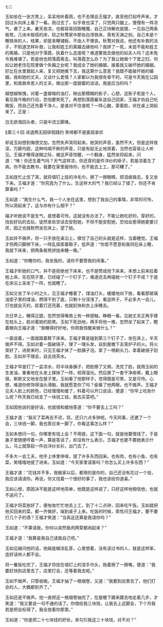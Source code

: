     七二 

   玉如坐在一张方凳上，呆呆地听着雨，也不去理会王福才。直至他打起呼声来，才回过头向床上看了一看。雨过去了，似乎夜也深了，只觉两只腿上，慢慢有一阵凉气，袭了上来。暑天夜凉，也极容易招致睡魔，自己正待解衣就寝，一见自己两条板凳，几块木板搭的床，较之秋鹜家中那张白漆铁床，真有天渊之别。自己本是个睡铁床的人，结果，却是来睡铺板，不由人不懊丧。秋鹜对我说，他还有补救的法子，不知道怎样补救，让我和姓王的离婚去嫁他吗？我拼了一死，未尝不能和姓王的离婚，只是他对于落霞，执着什么态度呢？难道要我去做他的如夫人吗？这未免令我难堪了。若是他也把落霞离去，叫落霞怎么办？为了我让她做个下堂之妇，何如让她老住在院里做个失婚之女呢？我成全了她的婚姻，接着我又破坏她的婚姻，好比在水里救起人来，复又把她推下去，我这算什么意思？我既不能破坏她的婚姻，我和她的丈夫，又谈什么爱情？人家都以为我很有骨干的，可是今天我在公园里，和我救命恩人的丈夫，做出那一度甜蜜的谈话，我是应当的吗？

   越想越惭愧，对着一盏昏暗的油灯，映出那模糊的影子，心想，这影子若是个人，看见我今晚的行动，恐怕要笑死了。再想到落霞雇车送自己回家，王福才劝自己吃晚饭，而自己还充着干净人，是谁对不住谁呢？一阵心酸，蒙着脸，伏在桌上哭起来了。正是：

   岂无欲海回头者，只是中流立脚难。

   §第三十回 进退两无因徘徊践约 笑啼都不是委屈承欢

   却说玉如想到悔恨交加，忽然失声哭将起来。她哭的声音，虽然不大，但是这样夜深，万籁均寂，这种呜咽不断的声音，只是有起无止地哭着，当然也容易让人听见。王福才睡得迷糊之际，被这声音惊醒，一个翻身，猛然坐将起来，问道：“咦！你还生着气吗？天气这样凉，你还穿的是件洋纱的褂子，若是凉着生了病，你不能去教书，我要在家里服侍你，也不能去上工，那可糟了。”

   玉如连忙止住了哭，就将墙钉上挂的冷毛巾，擦了一擦眼睛，把泪痕揩去，复又坐下来。王福才道：“你究竟为了什么，生这样大的气？我已经认了错了，你还不肯算事吗？”

   玉如道：“我生什么气，我一个人坐在这里，想到了我自己的事情，非常的可怜，所以哭起来了，这与你有什么相干？”

   福才听她说不是生气，是想着可怜，这就没有办法了。不能让她吃好的，穿好的，找些好玩的去玩，徒然拿些空话去安慰她，不但不能安慰她，恐怕会惹得她更要讨厌，因之也就默然坐在床上，望了她。

   玉如并不做声，将一只手放在桌沿上，撑住了自己的头就是这样，当着睡觉。王福才将两只脚伸下床，一阵乱探索着鞋子，低声道：“你若不愿意和我同在床上睡，我就下床来，把两条板凳拼拢来睡一晚。”

   玉如道：“你睡你的，我坐我的，请你不要管我的闲事。”

   王福才昕她的口气，并不是拒绝他下床来，也不是赞成他下床来，本想上前来拉着她上床，先在院子里，已经碰了一个钉子了，难道还去再碰她一个钉子不成？于是在床沿上呆坐了一阵，也就睡了。

   玉如又坐了半小时之久，见王福才睡着了，煤油灯头，缓缓地向下挫，看看那玻璃油壶子里的煤油，燃得干到了底，只剩十分深浅了。看这样子，不必多大一会儿，灯也就会灭的，趁着灯还亮着，也就赶快和衣上床睡去。

   次日早上，睡得正甜，忽然觉得嘴唇上有一种感触，睁眼一看，见她丈夫正两手撑在枕头上，脸对着她的脸笑。玉如下死劲地，两手将他一推，忽然坐了起来了，瞪着眼向王福才道：“我睡得好好地，你把我惊醒来做什么？”

   一面说着，一面就踏着鞋下床来。王福才算是碰到第三个钉子了，坐在床上，半天做声不得。玉如对着一面破镜子，理了一理头发，自到屋檐下去笼炉子的火。将火笼好了，进房来时，只见王福才抹了一脸胰子泡，拿了一柄剃头刀，拿着破镜子刮脸。玉如并不理会，自去烧茶水。

   王福才早是打了一盆凉水，将半块香胰子，把脸擦了又擦。洗完了脸，就用玉如的生发油，重重地在头发上搽抹了一阵，梳得溜光。然后换了一套干净褂裤，戴上眼镜，斯斯文文地坐在屋子里。玉如看了他那样子，觉得既是可笑，又是可怜。心想，难道你修饰得油头滑脑，我就愿意你了吗？偷看了他两眼，也不做声。王福才见夫人脸上的颜色，已经慢慢和缓了，料着可以开口说话，便道：“你早上吃些什么呢？昨天我已经支了一块钱工钱，我去买菜吧。”

   玉如因他说的是好话，也就很和缓地答道：“你不要去上工吗？”

   王福才道：“我买了菜再去不迟，现，还只六点多钟呢。今天同事，还邀了一个会，三块钱一脚，我也答应来一脚了，你看这事怎么样？”

   玉如本想问一句，你哪里有钱上会？不用提，这下面一句，就是他要借钱了。于是鼻子里随便哼着一声，算是答话了，却没有什么表示。王福才也更不要她表示什么，马上就穿起一件白洋纱长衫，出门去了。

   不多大一会工夫，他手上哆里哆嗦，提了许多东西回来。也有肉，也有小鱼，也有菜，笑嘻嘻地提了进来。玉如道：“今天家里请客吗？你怎么买上许多东西？”

   王福才道：“花钱并不多，我搬家以后，都用的是你的，自己还没有花过一个钱，我应该请请你。再说，你又找着一个很好的事了，我也该给你道喜。”

   玉如心想，原因决不能是这样地简单，他既是这样说了，只好这样地相信他，也就不追问了。

   王福才将菜放好了，便匆匆忙忙地去上工，到了十二点钟，回来吃午饭。玉如就把他买回来的菜，都一齐做好，端到桌子上来。吃饭的时候，索性问王福才，要不要打几个子的酒？王福才笑道：“当真这还算是我请你吗？”

   玉如道：“不算请我，你何以突然鱼肉两荤都闹起来？”

   王福才道：“我算是我自己请我自己吧。”

   玉如见越问他的话，他越是糊涂乱答，心里想着，没有读过书的人，就是这样笨，连好话哄人都不会。

   将一餐饭吃完了，王福才将挂在墙钉上的湿手巾头，拖着擦了一擦嘴，便道：“我要赶快到店里去了，店里打会，还等着我去呢。”

   玉如不做声，只管收碗。王福才抽了一根烟卷，又道：“我要到店里去了，他们打会的人，大概都到齐了。”

   玉如还是不做声。他一直把这一根烟卷抽完了，在屋檐下踱来踱去地走着几步，才笑道：“我又要说一句不通的话了。你借给我三块钱，让我去上这脚会，下个月我若是把会标得了，我全放着你那里。”

   玉如道：“你是把二十七块钱的好处，来勾引我这三十块钱，对不对？”

